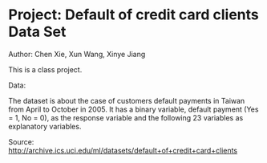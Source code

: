 # Project: Default of credit card clients Data Set 

Author: Chen Xie, Xun Wang, Xinye Jiang

This is a class project. 

Data:

The dataset is about the case of customers default payments in Taiwan from April to October in 2005. It has a binary variable, default payment (Yes = 1, No = 0), as the response variable and the following 23 variables as explanatory variables.

Source: http://archive.ics.uci.edu/ml/datasets/default+of+credit+card+clients
